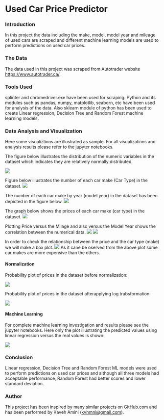 # Used Car Price Predictor


### Introduction

In this project the data including the make, model, model year and mileage of used cars are scraped and different machine learning models are used to perform predictions on used car prices.


### The Data

The data used in this project was scraped from Autotrader website https://www.autotrader.ca/.


### Tools Used

splinter and chromedriver.exe have been used for scraping. Python and its modules such as pandas, numpy, matplotlib, seaborn, etc have been used for analysis of the data. Also sklearn module of python has been used to create Linear regression, Decision Tree and Random Forest machine learning models.

### Data Analysis and Visualization

Here some visualiztions are illustrated as sample. For all visualizations and analysis results please refer to the jupyter notebooks.

The figure below illustrates the distribution of the numeric variables in the dataset which indicates they are relatively normally distributed.

<img src="https://github.com/kavehamini/Used-Car-Price-Predictor/blob/master/1.png">

Figure below illustrates the number of each car make (Car Type) in the dataset.
<img src="https://github.com/kavehamini/Used-Car-Price-Predictor/blob/master/2.png">

The number of each car make by year (model year) in the dataset has been depicted in the figure below.
<img src="https://github.com/kavehamini/Used-Car-Price-Predictor/blob/master/3.png">

The graph below shows the prices of each car make (car type) in the dataset.
<img src="https://github.com/kavehamini/Used-Car-Price-Predictor/blob/master/4.png">

Plotting Price versus the Milage and also versus the Model Year shows the correlation between the numerical data. 
<img src="https://github.com/kavehamini/Used-Car-Price-Predictor/blob/master/6.png">
<img src="https://github.com/kavehamini/Used-Car-Price-Predictor/blob/master/7.png">

In order to check the relationship between the price and the car type (make) we will make a box plot.
<img src="https://github.com/kavehamini/Used-Car-Price-Predictor/blob/master/10.png">
As it cane be oserved from the above plot some car makes are more expensive than the others.

#### Normalization

Probability plot of prices in the dataset before normalization:

<img src="https://github.com/kavehamini/Used-Car-Price-Predictor/blob/master/12.png">

Probability plot of prices in the dataset afterapplying log trabsformation:

<img src="https://github.com/kavehamini/Used-Car-Price-Predictor/blob/master/13.png">

#### Machine Learning

For complete machine learning investigation and results please see the jupyter notebooks.
Here only the plot illustrating the predicted values using linear regression versus the real values is shown:

<img src="https://github.com/kavehamini/Used-Car-Price-Predictor/blob/master/14.png">


### Conclusion


Linear regression, Decision Tree and Random Forest ML models were used to perform predictions on used car prices and although all three models had acceptable performance, Random Forest had better scores and lower standard deviation.




### Author

This project has been inspired by many similar projects on GitHub.com and has been performed by Kaveh Amini (kvhmni@gmail.com).
